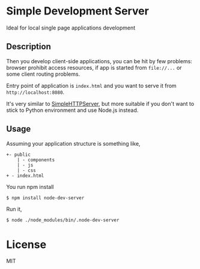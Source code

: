 # Simple Development Server

Ideal for local single page applications development

## Description

Then you develop client-side applications, you can be hit by few problems: browser prohibit access resources, if app is started from `file://...` or some client routing problems.

Entry point of application is `index.html` and you want to serve it from `http://localhost:8080`.

It's very similar to [SimpleHTTPServer](http://www.linuxjournal.com/content/tech-tip-really-simple-http-server-python), but more suitable if you don't want to stick to Python environment and use Node.js instead.

## Usage

Assuming your application structure is something like,

	+- public
		| - components
		| - js
		| - css
	+ - index.html

You run npm install

```bash
$ npm install node-dev-server
```

Run it,

```bash
$ node ./node_modules/bin/.node-dev-server
```

# License

MIT